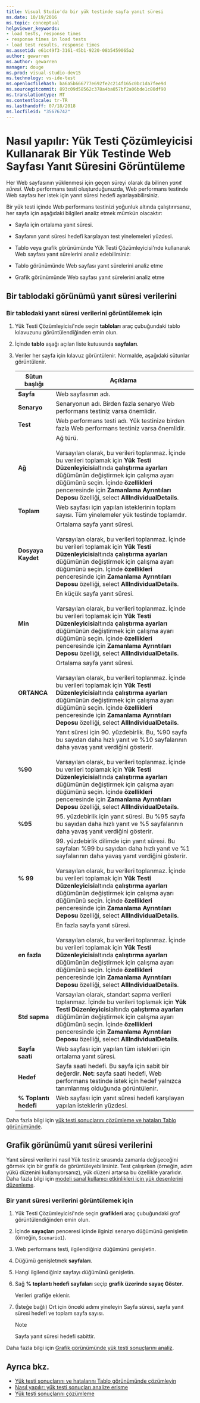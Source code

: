 ```yaml
---
title: Visual Studio'da bir yük testinde sayfa yanıt süresi
ms.date: 10/19/2016
ms.topic: conceptual
helpviewer_keywords:
- load tests, response times
- response times in load tests
- load test results, response times
ms.assetid: e61c49f3-3161-45b1-9220-08b5459065a2
author: gewarren
ms.author: gewarren
manager: douge
ms.prod: visual-studio-dev15
ms.technology: vs-ide-test
ms.openlocfilehash: ba6a5b666777e692fe2c214f165c0bc1da7fee9d
ms.sourcegitcommit: 893c09d58562c378a4ba057bf2a06bde1c80df90
ms.translationtype: MT
ms.contentlocale: tr-TR
ms.lasthandoff: 07/18/2018
ms.locfileid: "35676742"
---
```

# <a name="how-to-view-web-page-response-time-in-a-load-test-using-the-load-test-analyzer"></a>Nasıl yapılır: Yük Testi Çözümleyicisi Kullanarak Bir Yük Testinde Web Sayfası Yanıt Süresini Görüntüleme

Her Web sayfasının yüklenmesi için geçen süreyi olarak da bilinen *yanıt süresi*. Web performans testi oluşturduğunuzda, Web performans testinde Web sayfası her istek için yanıt süresi hedefi ayarlayabilirsiniz.

Bir yük testi içinde Web performans testinizi yoğunluk altında çalıştırırsanız, her sayfa için aşağıdaki bilgileri analiz etmek mümkün olacaktır:

-   Sayfa için ortalama yanıt süresi.

-   Sayfanın yanıt süresi hedefi karşılayan test yinelemeleri yüzdesi.

-   Tablo veya grafik görünümünde Yük Testi Çözümleyicisi'nde kullanarak Web sayfası yanıt sürelerini analiz edebilirsiniz:

-   Tablo görünümünde Web sayfası yanıt sürelerini analiz etme

-   Grafik görünümünde Web sayfası yanıt sürelerini analiz etme

## <a name="view-response-time-data-in-a-table"></a>Bir tablodaki görünümü yanıt süresi verilerini

### <a name="to-view-response-time-data-in-a-table"></a>Bir tablodaki yanıt süresi verilerini görüntülemek için

1.  Yük Testi Çözümleyicisi'nde seçin **tabloları** araç çubuğundaki tablo kılavuzunu görüntülendiğinden emin olun.

2.  İçinde **tablo** aşağı açılan liste kutusunda **sayfaları**.

3.  Veriler her sayfa için kılavuz görüntülenir. Normalde, aşağıdaki sütunlar görüntülenir.

    |Sütun başlığı|Açıklama|
    |-|-|
    |**Sayfa**|Web sayfasının adı.|
    |**Senaryo**|Senaryonun adı. Birden fazla senaryo Web performans testiniz varsa önemlidir.|
    |**Test**|Web performans testi adı. Yük testinize birden fazla Web performans testiniz varsa önemlidir.|
    |**Ağ**|Ağ türü.<br /><br /> Varsayılan olarak, bu verileri toplanmaz. İçinde bu verileri toplamak için **Yük Testi Düzenleyicisi**altında **çalıştırma ayarları** düğümünün değiştirmek için çalışma ayarı düğümünü seçin. İçinde **özellikleri** penceresinde için **Zamanlama Ayrıntıları Deposu** özelliği, select **AllIndividualDetails**.|
    |**Toplam**|Web sayfası için yapılan isteklerinin toplam sayısı. Tüm yinelemeler yük testinde toplamdır.|
    |**Dosyaya Kaydet**|Ortalama sayfa yanıt süresi.<br /><br /> Varsayılan olarak, bu verileri toplanmaz. İçinde bu verileri toplamak için **Yük Testi Düzenleyicisi**altında **çalıştırma ayarları** düğümünün değiştirmek için çalışma ayarı düğümünü seçin. İçinde **özellikleri** penceresinde için **Zamanlama Ayrıntıları Deposu** özelliği, select **AllIndividualDetails**.|
    |**Min**|En küçük sayfa yanıt süresi.<br /><br /> Varsayılan olarak, bu verileri toplanmaz. İçinde bu verileri toplamak için **Yük Testi Düzenleyicisi**altında **çalıştırma ayarları** düğümünün değiştirmek için çalışma ayarı düğümünü seçin. İçinde **özellikleri** penceresinde için **Zamanlama Ayrıntıları Deposu** özelliği, select **AllIndividualDetails**.|
    |**ORTANCA**|Ortalama sayfa yanıt süresi.<br /><br /> Varsayılan olarak, bu verileri toplanmaz. İçinde bu verileri toplamak için **Yük Testi Düzenleyicisi**altında **çalıştırma ayarları** düğümünün değiştirmek için çalışma ayarı düğümünü seçin. İçinde **özellikleri** penceresinde için **Zamanlama Ayrıntıları Deposu** özelliği, select **AllIndividualDetails**.|
    |**%90**|Yanıt süresi için 90. yüzdebirlik. Bu, %90 sayfa bu sayıdan daha hızlı yanıt ve %10 sayfalarının daha yavaş yanıt verdiğini gösterir.<br /><br /> Varsayılan olarak, bu verileri toplanmaz. İçinde bu verileri toplamak için **Yük Testi Düzenleyicisi**altında **çalıştırma ayarları** düğümünün değiştirmek için çalışma ayarı düğümünü seçin. İçinde **özellikleri** penceresinde için **Zamanlama Ayrıntıları Deposu** özelliği, select **AllIndividualDetails**.|
    |**%95**|95. yüzdebirlik için yanıt süresi. Bu %95 sayfa bu sayıdan daha hızlı yanıt ve %5 sayfalarının daha yavaş yanıt verdiğini gösterir.|
    |**% 99**|99. yüzdebirlik dilimde için yanıt süresi. Bu sayfaları %99 bu sayıdan daha hızlı yanıt ve %1 sayfalarının daha yavaş yanıt verdiğini gösterir.<br /><br /> Varsayılan olarak, bu verileri toplanmaz. İçinde bu verileri toplamak için **Yük Testi Düzenleyicisi**altında **çalıştırma ayarları** düğümünün değiştirmek için çalışma ayarı düğümünü seçin. İçinde **özellikleri** penceresinde için **Zamanlama Ayrıntıları Deposu** özelliği, select **AllIndividualDetails**.|
    |**en fazla**|En fazla sayfa yanıt süresi.<br /><br /> Varsayılan olarak, bu verileri toplanmaz. İçinde bu verileri toplamak için **Yük Testi Düzenleyicisi**altında **çalıştırma ayarları** düğümünün değiştirmek için çalışma ayarı düğümünü seçin. İçinde **özellikleri** penceresinde için **Zamanlama Ayrıntıları Deposu** özelliği, select **AllIndividualDetails**.|
    |**Std sapma**|Varsayılan olarak, standart sapma verileri toplanmaz. İçinde bu verileri toplamak için **Yük Testi Düzenleyicisi**altında **çalıştırma ayarları** düğümünün değiştirmek için çalışma ayarı düğümünü seçin. İçinde **özellikleri** penceresinde için **Zamanlama Ayrıntıları Deposu** özelliği, select **AllIndividualDetails**.|
    |**Sayfa saati**|Web sayfası için yapılan tüm istekleri için ortalama yanıt süresi.|
    |**Hedef**|Sayfa saati hedefi. Bu sayfa için sabit bir değerdir. **Not:** sayfa saati hedefi, Web performans testinde istek için hedef yalnızca tanımlanmış olduğunda görüntülenir.|
    |**% Toplantı hedefi**|Web sayfası için yanıt süresi hedefi karşılayan yapılan isteklerin yüzdesi.|

 Daha fazla bilgi için [yük testi sonuçlarını çözümleme ve hataları Tablo görünümünde](../test/analyze-load-test-results-and-errors-in-the-tables-view.md).

## <a name="view-response-time-data-in-a-graph"></a>Grafik görünümü yanıt süresi verilerini

Yanıt süresi verilerini nasıl Yük testiniz sırasında zamanla değişeceğini görmek için bir grafik de görüntüleyebilirsiniz. Test çalışırken (örneğin, adım yükü düzenini kullanıyorsanız), yük düzeni artarsa bu özellikle yararlıdır. Daha fazla bilgi için [modeli sanal kullanıcı etkinlikleri için yük desenlerini düzenleme](../test/edit-load-patterns-to-model-virtual-user-activities.md).

### <a name="to-view-response-time-data-in-a-graph"></a>Bir yanıt süresi verilerini görüntülemek için

1.  Yük Testi Çözümleyicisi'nde seçin **grafikleri** araç çubuğundaki graf görüntülendiğinden emin olun.

2.  İçinde **sayaçları** penceresi içinde ilginizi senaryo düğümünü genişletin (örneğin, `Scenario1`).

3.  Web performans testi, ilgilendiğiniz düğümünü genişletin.

4.  Düğümü genişletmek **sayfaları**.

5.  Hangi ilgilendiğiniz sayfayı düğümünü genişletin.

6.  Sağ **% toplantı hedefi sayfaları** seçip **grafik üzerinde sayaç Göster**.

     Verileri grafiğe eklenir.

7.  (İsteğe bağlı) Ort için önceki adımı yineleyin Sayfa süresi, sayfa yanıt süresi hedefi ve toplam sayfa sayısı.

    > [!NOTE]
    > Sayfa yanıt süresi hedefi sabittir.

 Daha fazla bilgi için [Grafik görünümünde yük testi sonuçlarını analiz](../test/analyze-load-test-results-in-the-graphs-view.md).

## <a name="see-also"></a>Ayrıca bkz.

- [Yük testi sonuçlarını ve hatalarını Tablo görünümünde çözümleyin](../test/analyze-load-test-results-and-errors-in-the-tables-view.md)
- [Nasıl yapılır: yük testi sonuçları analize erişme](../test/how-to-access-load-test-results-for-analysis.md)
- [Yük testi sonuçlarını çözümleme](../test/analyze-load-test-results-using-the-load-test-analyzer.md)